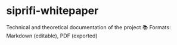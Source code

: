 # siprifi-whitepaper
Technical and theoretical documentation of the project
📚 Formats: Markdown (editable), PDF (exported)
